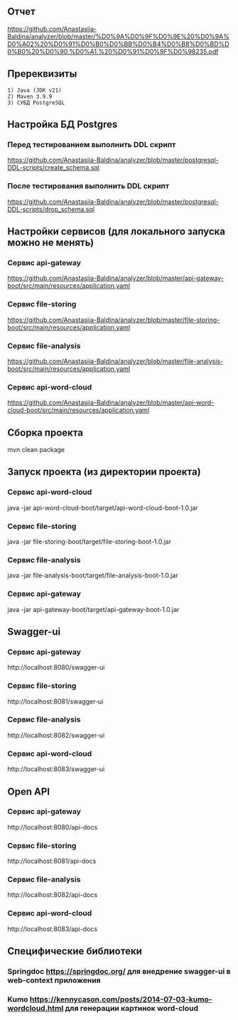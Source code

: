 ## Отчет
https://github.com/Anastasiia-Baldina/analyzer/blob/master/%D0%9A%D0%9F%D0%9E%20%D0%9A%D0%A02%20%D0%91%D0%B0%D0%BB%D0%B4%D0%B8%D0%BD%D0%B0%20%D0%90.%D0%A1.%20%D0%91%D0%9F%D0%98235.pdf

## Пререквизиты 
    1) Java (JDK v21)
    2) Maven 3.9.9
    3) СУБД PostgreSQL

## Настройка БД Postgres
### Перед тестированием выполнить DDL скрипт 
https://github.com/Anastasiia-Baldina/analyzer/blob/master/postgresql-DDL-scripts/create_schema.sql
### После тестирования выполнить DDL скрипт 
https://github.com/Anastasiia-Baldina/analyzer/blob/master/postgresql-DDL-scripts/drop_schema.sql

## Настройки сервисов (для локального запуска можно не менять)
### Сервис api-gateway
https://github.com/Anastasiia-Baldina/analyzer/blob/master/api-gateway-boot/src/main/resources/application.yaml
### Сервис file-storing
https://github.com/Anastasiia-Baldina/analyzer/blob/master/file-storing-boot/src/main/resources/application.yaml
### Сервис file-analysis
https://github.com/Anastasiia-Baldina/analyzer/blob/master/file-analysis-boot/src/main/resources/application.yaml
### Сервис api-word-cloud
https://github.com/Anastasiia-Baldina/analyzer/blob/master/api-word-cloud-boot/src/main/resources/application.yaml

## Сборка проекта
mvn clean package

## Запуск проекта (из директории проекта)
### Сервис api-word-cloud
java -jar api-word-cloud-boot/target/api-word-cloud-boot-1.0.jar
### Сервис file-storing
java -jar file-storing-boot/target/file-storing-boot-1.0.jar
### Сервис file-analysis
java -jar file-analysis-boot/target/file-analysis-boot-1.0.jar
### Сервис api-gateway
java -jar api-gateway-boot/target/api-gateway-boot-1.0.jar

## Swagger-ui
### Сервис api-gateway
http://localhost:8080/swagger-ui
### Сервис file-storing
http://localhost:8081/swagger-ui
### Сервис file-analysis
http://localhost:8082/swagger-ui
### Сервис api-word-cloud
http://localhost:8083/swagger-ui

## Open API
### Сервис api-gateway
http://localhost:8080/api-docs
### Сервис file-storing
http://localhost:8081/api-docs
### Сервис file-analysis
http://localhost:8082/api-docs
### Сервис api-word-cloud
http://localhost:8083/api-docs

## Cпецифические библиотеки
### Springdoc https://springdoc.org/ для внедрение swagger-ui в web-context приложения
### Kumo https://kennycason.com/posts/2014-07-03-kumo-wordcloud.html для генерации картинок word-cloud
